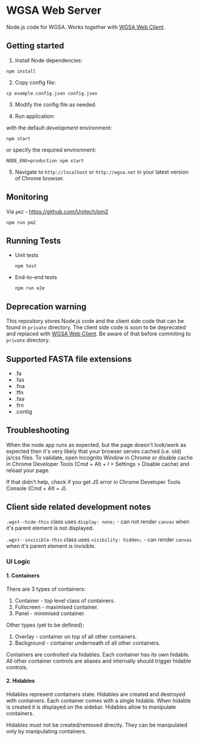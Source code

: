 # WGSA Web Server

Node.js code for WGSA. Works together with [WGSA Web Client](https://github.com/ImperialCollegeLondon/wgst-web-client).

## Getting started

1. Install Node dependencies:

  `npm install`

2. Copy config file:

  `cp example.config.json config.json`

3. Modify the config file as needed.

4. Run application:

  with the default _development_ environment:

  `npm start`

  or specify the required environment:

  `NODE_ENV=production npm start`

5. Navigate to `http://localhost` or `http://wgsa.net` in your latest version of Chrome browser.

## Monitoring

Via `pm2` - https://github.com/Unitech/pm2 

  `npm run pm2`

## Running Tests

* Unit tests

  `npm test`

* End-to-end tests

  `npm run e2e`

## Deprecation warning

This repository stores Node.js code and the client side code that can be found in `private` directory. The client side code is soon to be deprecated and replaced with [WGSA Web Client](https://github.com/ImperialCollegeLondon/wgst-web-client). Be aware of that before commiting to `private` directory.

## Supported FASTA file extensions

* .fa
* .fas
* .fna
* .ffn
* .faa
* .frn
* .contig

## Troubleshooting

When the node app runs as expected, but the page doesn't look/work as expected then it's very likely that your browser serves cached (i.e. old) js/css files. To validate, open Incognito Window in Chrome or disable cache in Chrome Developer Tools (Cmd + Alt + I > Settings > Disable cache) and reload your page.

If that didn't help, check if you get JS error in Chrome Developer Tools Console (Cmd + Alt + J).

## Client side related development notes

`.wgst--hide-this` class uses `display: none;` - can not render `canvas` when it's parent element is not displayed.

`.wgst--invisible-this` class uses `visibility: hidden;` - can render `canvas` when it's parent element is invisible.

### UI Logic

#### 1. Containers

There are 3 types of containers:
1. Container - top level class of containers.
2. Fullscreen - maximised container.
3. Panel - minimised container.

Other types (yet to be defined):
1. Overlay - container on top of all other containers.
2. Background - container underneath of all other containers.

Containers are controlled via hidables. Each container has its own hidable. All other container controls are aliases and internally should trigger hidable controls.

#### 2. Hidables

Hidables represent containers state. Hidables are created and destroyed with containers. Each container comes with a single hidable. When hidable is created it is displayed on the sidebar. Hidables allow to manipulate containers.

Hidables must not be created/removed directly. They can be manipulated only by manipulating containers.
